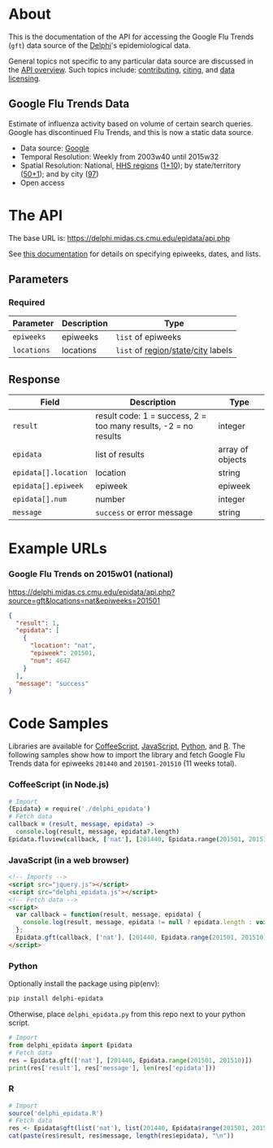 # About

This is the documentation of the API for accessing the Google Flu Trends (`gft`) data source of
the [Delphi](https://delphi.cmu.edu/)'s epidemiological data.

General topics not specific to any particular data source are discussed in the
[API overview](README.md). Such topics include:
[contributing](README.md#contributing), [citing](README.md#citing), and
[data licensing](README.md#data-licensing).

## Google Flu Trends Data

Estimate of influenza activity based on volume of certain search queries. Google has discontinued Flu Trends, and this is now a static data source.
 - Data source: [Google](https://www.google.org/flutrends/)
 - Temporal Resolution: Weekly from 2003w40 until 2015w32
 - Spatial Resolution: National, [HHS regions](http://www.hhs.gov/iea/regional/) ([1+10](../../labels/regions.txt)); by state/territory ([50+1](../../labels/states.txt)); and by city ([97](../../labels/cities.txt))
 - Open access

# The API

The base URL is: https://delphi.midas.cs.cmu.edu/epidata/api.php

See [this documentation](README.md) for details on specifying epiweeks, dates, and lists.

## Parameters

### Required

| Parameter | Description | Type |
| --- | --- | --- |
| `epiweeks` | epiweeks | `list` of epiweeks |
| `locations` | locations | `list` of [region](../../labels/regions.txt)/[state](../../labels/states.txt)/[city](../../labels/cities.txt) labels |

## Response

| Field | Description | Type |
| --- | --- | --- |
| `result` | result code: 1 = success, 2 = too many results, -2 = no results | integer |
| `epidata` | list of results | array of objects |
| `epidata[].location` | location | string |
| `epidata[].epiweek` | epiweek | epiweek |
| `epidata[].num` | number | integer |
| `message` | `success` or error message | string |

# Example URLs

### Google Flu Trends on 2015w01 (national)
https://delphi.midas.cs.cmu.edu/epidata/api.php?source=gft&locations=nat&epiweeks=201501

```json
{
  "result": 1,
  "epidata": [
    {
      "location": "nat",
      "epiweek": 201501,
      "num": 4647
    }
  ],
  "message": "success"
}
```


# Code Samples

Libraries are available for [CoffeeScript](../../src/client/delphi_epidata.coffee), [JavaScript](../../src/client/delphi_epidata.js), [Python](../../src/client/delphi_epidata.py), and [R](../../src/client/delphi_epidata.R).
The following samples show how to import the library and fetch Google Flu Trends data for epiweeks `201440` and `201501-201510` (11 weeks total).

### CoffeeScript (in Node.js)

````coffeescript
# Import
{Epidata} = require('./delphi_epidata')
# Fetch data
callback = (result, message, epidata) ->
  console.log(result, message, epidata?.length)
Epidata.fluview(callback, ['nat'], [201440, Epidata.range(201501, 201510)])
````

### JavaScript (in a web browser)

````html
<!-- Imports -->
<script src="jquery.js"></script>
<script src="delphi_epidata.js"></script>
<!-- Fetch data -->
<script>
  var callback = function(result, message, epidata) {
    console.log(result, message, epidata != null ? epidata.length : void 0);
  };
  Epidata.gft(callback, ['nat'], [201440, Epidata.range(201501, 201510)]);
</script>
````

### Python

Optionally install the package using pip(env):
````bash
pip install delphi-epidata
````

Otherwise, place `delphi_epidata.py` from this repo next to your python script.

````python
# Import
from delphi_epidata import Epidata
# Fetch data
res = Epidata.gft(['nat'], [201440, Epidata.range(201501, 201510)])
print(res['result'], res['message'], len(res['epidata']))
````

### R

````R
# Import
source('delphi_epidata.R')
# Fetch data
res <- Epidata$gft(list('nat'), list(201440, Epidata$range(201501, 201510)))
cat(paste(res$result, res$message, length(res$epidata), "\n"))
````
